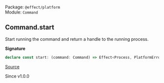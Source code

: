 Package: `@effect/platform`<br />
Module: `Command`<br />

## Command.start

Start running the command and return a handle to the running process.

**Signature**

```ts
declare const start: (command: Command) => Effect<Process, PlatformError, CommandExecutor | Scope>
```

[Source](https://github.com/Effect-TS/effect/tree/main/packages/platform/src/Command.ts#L219)

Since v1.0.0